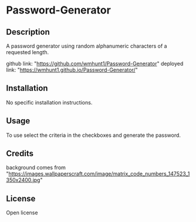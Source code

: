 # Password-Generator

## Description

A password generator using random alphanumeric characters of a requested length.

github link: "https://github.com/wmhunt1/Password-Generator"
deployed link: "https://wmhunt1.github.io/Password-Generator/"

## Installation

No specific installation instructions.

## Usage

To use select the criteria in the checkboxes and generate the password.

## Credits

background comes from "https://images.wallpaperscraft.com/image/matrix_code_numbers_147523_1350x2400.jpg"

## License
Open license